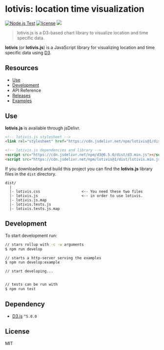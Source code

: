 # lotivis: location time visualization

[![Node.js Test](https://github.com/lukasdanckwerth/lotivis/actions/workflows/npm-test.yml/badge.svg)](https://github.com/lukasdanckwerth/lotivis/actions/workflows/npm-test.yml) [![license](http://img.shields.io/badge/license-MIT-brightgreen.svg?style=flat)](https://github.com/c3js/c3/blob/master/LICENSE) [![](https://data.jsdelivr.com/v1/package/npm/lotivis/badge?style=rounded)](https://www.jsdelivr.com/package/npm/lotivis)

> lotivis.js is a D3-based chart library to visualize location and time specific data.

**lotivis** (or **lotivis.js**) is a JavaScript library for
visualizing location and time specific data using [D3](https://github.com/mbostock/d3).

## Resources

- [Use](#Use)
- [Development](#Development)
- API Reference
- [Releases](https://github.com/lukasdanckwerth/lotivis/releases)
- [Examples](https://lukasdanckwerth.github.io/lotivis/)

## Use

**lotivis.js** is available through jsDelivr.

```html
<!-- lotivis.js stylesheet -->
<link rel="stylesheet" href="https://cdn.jsdelivr.net/npm/lotivis@1/dist/lotivis.css"/>

<!-- lotivis.js dependencies and library -->
<script src="https://cdn.jsdelivr.net/npm/d3@6.5.0/dist/d3.min.js"></script>
<script src="https://cdn.jsdelivr.net/npm/lotivis@1/dist/lotivis.min.js"></script>
```

If you downloaded and build this project you can find the **lotivis.js** library files in the `dist` directory.

```text
dist/
  |
  |- lotivis.css                   <-- You need these two files
  |- lotivis.js                    <-- in order to use lotivis.
  |- lotivis.js.map
  |- lotivis.tests.js
  |- lotivis.tests.js.map
```

## Development

To start development run:
```bash
// stars rollup with -c -w arguments
$ npm run develop

// starts a http-server serving the examples
$ npm run develop:example

// start developing...


// tests can be run with
$ npm run test
```

## Dependency

+ [D3.js](https://github.com/mbostock/d3) `^5.0.0`

## License

MIT
